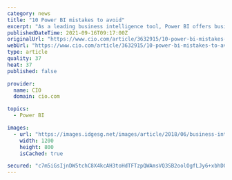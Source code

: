 ```yaml
---
category: news
title: "10 Power BI mistakes to avoid"
excerpt: "As a leading business intelligence tool, Power BI offers business users power and flexibility in dealing with data. The Microsoft tool provides everything from Excel integration to enterprise ..."
publishedDateTime: 2021-09-16T09:17:00Z
originalUrl: "https://www.cio.com/article/3632915/10-power-bi-mistakes-to-avoid.html"
webUrl: "https://www.cio.com/article/3632915/10-power-bi-mistakes-to-avoid.html"
type: article
quality: 37
heat: 37
published: false

provider:
  name: CIO
  domain: cio.com

topics:
  - Power BI

images:
  - url: "https://images.idgesg.net/images/article/2018/06/business-intelligence_data-visualization-tools_analytics-100761933-large.jpg?auto=webp"
    width: 1200
    height: 800
    isCached: true

secured: "c7m5iGsIjnDW5tchC8X4kcAH3toHdTFTzpQWAmsVQ3SB2oolOgfLJy6+xbhDQ4/r0U0AjMHuCkKNVD/vKTHZ42ezwKWzjRcDammeseBj6AhogMde5T7Fpi5zLWT3S4359cVVdicsQCSZ7BSZZbKWd/QgGNuJIjmxXY3UJdo+5biaWWUT6geLcyFh3M7PomktfwVx6I8qU5QurQkKeOrE9Cix5xCf97Y2Qk/+d8BxOID5s0HBbMH7FLXzrtKDeoLIy94oB7UEZwzP9ui4nDbq0tOYoNtyZKyv/aU3hdg51ZX7wj2QKaR0SaIS2IElE7zT/6X6iY477NiMX4jZZ9n7Wiu/Xm8/K13ET0qODrUMsBY=;JPNzieKpYUOBj7X3i/LgGA=="
---
```


